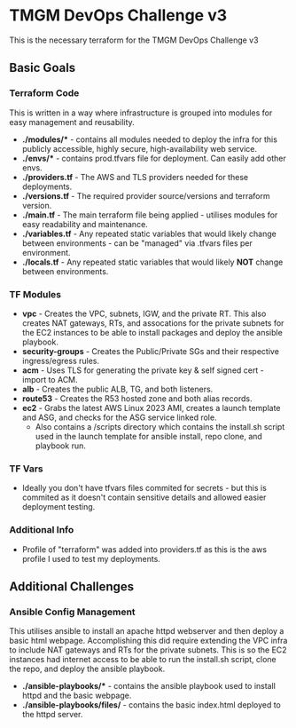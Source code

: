 # TMGM DevOps Challenge v3
This is the necessary terraform for the TMGM DevOps Challenge v3

## Basic Goals

### Terraform Code
This is written in a way where infrastructure is grouped into modules for easy management and reusability.
- **./modules/\*** - contains all modules needed to deploy the infra for this publicly accessible, highly secure, high-availability web service.
- **./envs/\*** - contains prod.tfvars file for deployment. Can easily add other envs.
- **./providers.tf** - The AWS and TLS providers needed for these deployments.
- **./versions.tf** - The required provider source/versions and terraform version.
- **./main.tf** - The main terraform file being applied - utilises modules for easy readability and maintenance.
- **./variables.tf** - Any repeated static variables that would likely change between environments - can be "managed" via .tfvars files per environment.
- **./locals.tf** - Any repeated static variables that would likely **NOT** change between environments.

### TF Modules
- **vpc** - Creates the VPC, subnets, IGW, and the private RT. This also creates NAT gateways, RTs, and assocations for the private subnets for the EC2 instances to be able to install packages and deploy the ansible playbook.
- **security-groups** - Creates the Public/Private SGs and their respective ingress/egress rules.
- **acm** - Uses TLS for generating the private key & self signed cert - import to ACM.
- **alb** - Creates the public ALB, TG, and both listeners.
- **route53** - Creates the R53 hosted zone and both alias records.
- **ec2** - Grabs the latest AWS Linux 2023 AMI, creates a launch template and ASG, and checks for the ASG service linked role.
    - Also contains a /scripts directory which contains the install.sh script used in the launch template for ansible install, repo clone, and playbook run.

### TF Vars
- Ideally you don't have tfvars files commited for secrets - but this is commited as it doesn't contain sensitive details and allowed easier deployment testing.

### Additional Info
- Profile of "terraform" was added into providers.tf as this is the aws profile I used to test my deployments.

## Additional Challenges

### Ansible Config Management
This utilises ansible to install an apache httpd webserver and then deploy a basic html webpage. Accomplishing this did require extending the VPC infra to include NAT gateways and RTs for the private subnets. This is so the EC2 instances had internet access to be able to run the install.sh script, clone the repo, and deploy the ansible playbook.
- **./ansible-playbooks/\*** - contains the ansible playbook used to install httpd and the basic webpage.
- **./ansible-playbooks/files/** - contains the basic index.html deployed to the httpd server.
